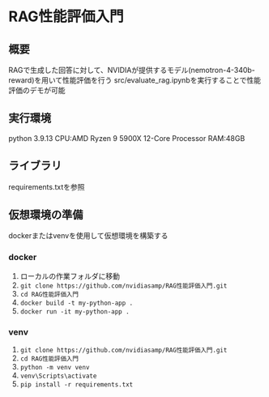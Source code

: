 # RAG性能評価入門

## 概要

RAGで生成した回答に対して、NVIDIAが提供するモデル(nemotron-4-340b-reward)を用いて性能評価を行う
src/evaluate_rag.ipynbを実行することで性能評価のデモが可能

## 実行環境

python 3.9.13
CPU:AMD Ryzen 9 5900X 12-Core Processor
RAM:48GB

## ライブラリ

requirements.txtを参照

## 仮想環境の準備

dockerまたはvenvを使用して仮想環境を構築する

### docker

1. ローカルの作業フォルダに移動
2. `git clone https://github.com/nvidiasamp/RAG性能評価入門.git`
3. `cd RAG性能評価入門`
4. `docker build -t my-python-app .`
5. `docker run -it my-python-app .`

### venv

1. `git clone https://github.com/nvidiasamp/RAG性能評価入門.git`
2. `cd RAG性能評価入門`
3. `python -m venv venv`
4. `venv\Scripts\activate`
5. `pip install -r requirements.txt`

